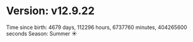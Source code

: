 # Version: v12.9.22
Time since birth: 4679 days, 112296 hours, 6737760 minutes, 404265600 seconds
Season: Summer ☀️
